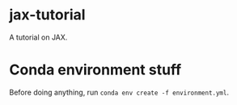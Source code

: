 # jax-tutorial
A tutorial on JAX.

# Conda environment stuff
Before doing anything, run `conda env create -f environment.yml`.
